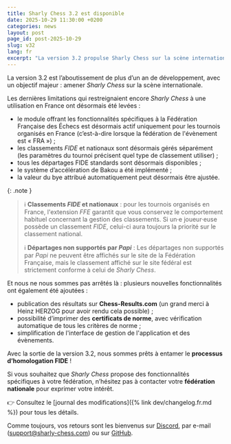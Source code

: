 ```yaml
---
title: Sharly Chess 3.2 est disponible
date: 2025-10-29 11:30:00 +0200
categories: news
layout: post
page_id: post-2025-10-29
slug: v32
lang: fr
excerpt: "La version 3.2 propulse Sharly Chess sur la scène internationale."
---
```


La version 3.2 est l’aboutissement de plus d’un an de développement, avec un objectif majeur : amener *Sharly Chess* sur la scène internationale.

Les dernières limitations qui restreignaient encore *Sharly Chess* à une utilisation en France ont désormais été levées :

- le module offrant les fonctionnalités spécifiques à la Fédération Française des Échecs est désormais actif uniquement pour les tournois organisés en France (c’est-à-dire lorsque la fédération de l'évènement est « FRA ») ;
- les classements _FIDE_ et nationaux sont désormais gérés séparément (les paramètres du tournoi précisent quel type de classement utiliser) ;
- tous les départages FIDE standards sont désormais disponibles ;
- le système d’accélération de Bakou a été implémenté ;
- la valeur du bye attribué automatiquement peut désormais être ajustée.

{: .note }
> :information_source: **Classements _FIDE_ et nationaux** : pour les tournois organisés en France, l'extension _FFE_
> garantit que vous conservez le comportement habituel concernant la gestion des classements.
> Si un·e joueur·euse possède un classement _FIDE_, celui-ci aura toujours la priorité sur le classement national.
>
> :information_source: **Départages non supportés par _Papi_** : Les départages non supportés par _Papi_ ne peuvent 
> être affichés sur le site de la Fédération Française, mais le classement affiché sur le site fédéral est strictement 
> conforme à celui de _Sharly Chess_. 

Et nous ne nous sommes pas arrêtés là : plusieurs nouvelles fonctionnalités ont également été ajoutées :

- publication des résultats sur **Chess-Results.com** (un grand merci à Heinz HERZOG pour avoir rendu cela possible) ;
- possibilité d’imprimer des **certificats de norme**, avec vérification automatique de tous les critères de norme ;
- simplification de l'interface de gestion de l'application et des évènements.

Avec la sortie de la version 3.2, nous sommes prêts à entamer le **processus d’homologation FIDE** !

Si vous souhaitez que *Sharly Chess* propose des fonctionnalités spécifiques à votre fédération, n’hésitez pas à contacter votre **fédération nationale** pour exprimer votre intérêt.

👉 Consultez le [journal des modifications]({% link dev/changelog.fr.md %}) pour tous les détails.

Comme toujours, vos retours sont les bienvenus sur [Discord](https://discord.gg/WGG87eJzQZ), par e-mail ([support@sharly-chess.com](mailto:support@sharly-chess.com)) ou sur [GitHub](https://github.com/sharly-chess/sharly-chess/issues).
